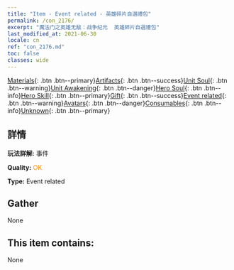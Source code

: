 ```yaml
---
title: "Item - Event related - 英雄碎片自選禮包"
permalink: /con_2176/
excerpt: "魔法门之英雄无敌：战争纪元  英雄碎片自選禮包"
last_modified_at: 2021-06-30
locale: cn
ref: "con_2176.md"
toc: false
classes: wide
---
```

 [Materials](/ItemsCN/){: .btn .btn--primary}[Artifacts](/ItemsCN/Artifacts/){: .btn .btn--success}[Unit Soul](/ItemsCN/UnitSoul/){: .btn .btn--warning}[Unit Awakening](/ItemsCN/UnitAwakening/){: .btn .btn--danger}[Hero Soul](/ItemsCN/HeroSoul/){: .btn .btn--info}[Hero Skill](/ItemsCN/HeroSkill/){: .btn .btn--primary}[Gift](/ItemsCN/Gift/){: .btn .btn--success}[Event related](/ItemsCN/Events/){: .btn .btn--warning}[Avatars](/ItemsCN/Avatars/){: .btn .btn--danger}[Consumables](/ItemsCN/Consumables/){: .btn .btn--info}[Unknown](/ItemsCN/Unknown/){: .btn .btn--primary}

## 詳情
 **玩法詳解:** 事件

 **Quality:** <span style="color: #FF8C00">OK</span>

 **Type:** Event related

## Gather

  None

## This item contains:

  None

